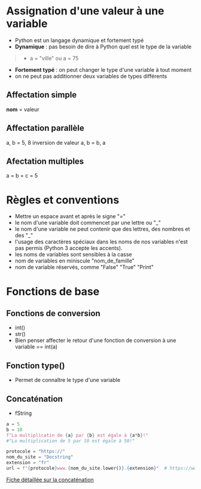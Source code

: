 # Assignation d'une valeur à une variable

- Python est un langage dynamique et fortement typé
- **Dynamique** : pas besoin de dire à Python quel est le type de la variable 
>- a = "ville" ou a = 75 
- **Fortement typé** : on peut changer le type d'une variable à tout moment
- on ne peut pas additionner deux variables de types différents

## Affectation simple
**nom** = valeur 

## Affectation parallèle
a, b = 5, 8
inversion de valeur a, b = b, a

## Afectation multiples
a = b = c = 5

# Règles et conventions
 
- Mettre un espace avant et après le signe "="
- le nom d'une variable doit commencet par une lettre ou "_"
- le nom d'une variable ne peut contenir que des lettres, des nombres et des "_"
- l'usage des caractères spéciaux dans les noms de nos variables n'est pas permis (Python 3 accepte les accents).
- les noms de variables sont sensibles à la casse
- nom de variables en miniscule "nom_de_famille"
- nom de variable réservés, comme "False" "True" "Print"
 
# Fonctions de base

## Fonctions de conversion
 
- int()
- str()
- Bien penser affecter le retour d'une fonction de conversion à une variable == int(a)
 
 ## Fonction type()
 
- Permet de connaître le type d'une variable
 
## Concaténation
 
- fString

```python
a = 5
b = 10
f"La multiplicatin de {a} par {b} est égale à {a*b}!" 
#"La multiplication de 5 par 10 est égale à 50!"
```
```python
protocole = "https://"
nom_du_site = "Docstring"
extension = "fr"
url = f"{protocole}www.{nom_du_site.lower()}.{extension}"  # https://www.docstring.fr
 ```
[Fiche détaillée sur la concaténation](https://www.docstring.fr/blog/le-formatage-des-chaines-de-caracteres-avec-python/)
 
 
 
